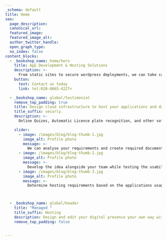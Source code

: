 ```yaml
---
_schema: default
title: Home
seo:
  page_description:
  canonical_url:
  featured_image:
  featured_image_alt:
  author_twitter_handle:
  open_graph_type:
  no_index: false
content_blocks:
  - _bookshop_name: home/hero
    title: App Development & Hosting Solutions
    description: >-
      From static sites to secure wordpress deployments, we can take care of your internet presence.
    button:
      text: Contact us today
      link: tel:020-8665-4227<

  - _bookshop_name: global/testimonial
    remove_top_padding: true
    title: Design cloud infrastructure to host your applications and data
    title_suffix: securly.
    description: >-
      Online Quizes, Automatic Licence plate recognition, and other software designed to run in a browser but does not require an internet connection to operate. 

    slider:
      - image: /images/blog/blog-thumb-1.jpg
        image_alt: Profile photo 
        message: >-
          We can analyse your requirements and create required documentation to design IT Solutions to meet your required business needs.
      - image: /images/blog/blog-thumb-2.jpg
        image_alt: Profile photo 
        message: >-
          Develop the idea alongside your team while testing the usability and functionality of the created software.
      - image: /images/blog/blog-thumb-3.jpg
        image_alt: Profile photo 
        message: >-
          Determine hosting requirements based on the applications usage criteria and deploy on the cloud or locally.



  - _bookshop_name: global/header
    title: "Managed "
    title_suffix: Hosting
    description: Design and edit your digital presence your own way with a Content Management System. 
    remove_top_padding: false


---
```

